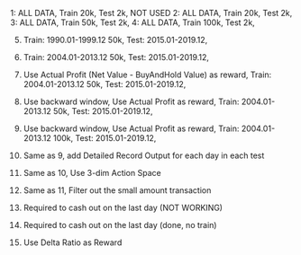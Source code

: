1: ALL DATA, Train 20k, Test 2k, NOT USED
2: ALL DATA, Train 20k, Test 2k,
3: ALL DATA, Train 50k, Test 2k,
4: ALL DATA, Train 100k, Test 2k,

5. Train: 1990.01-1999.12 50k, Test: 2015.01-2019.12,
6. Train: 2004.01-2013.12 50k, Test: 2015.01-2019.12,

7. Use Actual Profit (Net Value - BuyAndHold Value) as reward, 
   Train: 2004.01-2013.12 50k, Test: 2015.01-2019.12,

8. Use backward window, Use Actual Profit as reward, 
   Train: 2004.01-2013.12 50k, Test: 2015.01-2019.12,

9. Use backward window, Use Actual Profit as reward, 
   Train: 2004.01-2013.12 100k, Test: 2015.01-2019.12,

10. Same as 9, add Detailed Record Output for each day in each test

11. Same as 10, Use 3-dim Action Space

12. Same as 11, Filter out the small amount transaction

13. Required to cash out on the last day (NOT WORKING)

14. Required to cash out on the last day (done, no train)

15. Use Delta Ratio as Reward